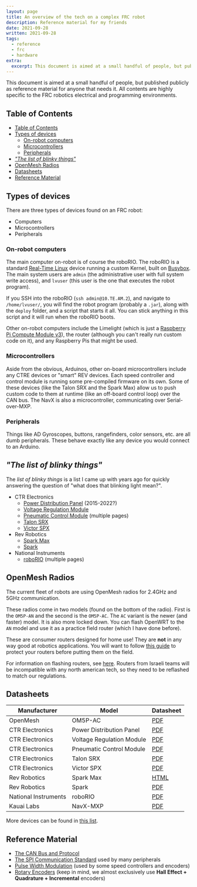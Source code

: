 ```yaml
---
layout: page
title: An overview of the tech on a complex FRC robot
description: Reference material for my friends
date: 2021-09-28
written: 2021-09-28
tags:
  - reference
  - frc
  - hardware
extra:
  excerpt: This document is aimed at a small handful of people, but published publicly as reference material for anyone that needs it. All contents are highly specific to the FRC robotics electrical and programming environments.
---
```


This document is aimed at a small handful of people, but published publicly as reference material for anyone that needs it. All contents are highly specific to the FRC robotics electrical and programming environments.

## Table of Contents

- [Table of Contents](#table-of-contents)
- [Types of devices](#types-of-devices)
  - [On-robot computers](#on-robot-computers)
  - [Microcontrollers](#microcontrollers)
  - [Peripherals](#peripherals)
- [*"The list of blinky things"*](#the-list-of-blinky-things)
- [OpenMesh Radios](#openmesh-radios)
- [Datasheets](#datasheets)
- [Reference Material](#reference-material)

## Types of devices

There are three types of devices found on an FRC robot:

- Computers
- Microcontrollers
- Peripherals

### On-robot computers

The main computer on-robot is of course the roboRIO. The roboRIO is a standard [Real-Time Linux](https://www.linuxfoundation.org/blog/intro-to-real-time-linux-for-embedded-developers/) device running a custom Kernel, built on [Busybox](https://en.wikipedia.org/wiki/BusyBox). The main system users are `admin` (the administrative user with full system write access), and `lvuser` (this user is the one that executes the robot program).

If you SSH into the roboRIO (`ssh admin@10.TE.AM.2`), and navigate to `/home/lvuser/`, you will find the robot program (probably a `.jar`), along with the `deploy` folder, and a script that starts it all. You can stick anything in this script and it will run when the roboRIO boots.

Other on-robot computers include the Limelight (which is just a [Raspberry Pi Compute Module v3](https://www.raspberrypi.org/products/compute-module-3-plus/)), the router (although you can't really run custom code on it), and any Raspberry Pis that might be used.

### Microcontrollers

Aside from the obvious, Arduinos, other on-board microcontrollers include any CTRE devices or "smart" REV devices. Each speed controller and control module is running some pre-compiled firmware on its own. Some of these devices (like the Talon SRX and the Spark Max) allow us to push custom code to them at runtime (like an off-board control loop) over the CAN bus. The NavX is also a microcontroller, communicating over Serial-over-MXP.

### Peripherals

Things like AD Gyroscopes, buttons, rangefinders, color sensors, etc. are all dumb peripherals. These behave exactly like any device you would connect to an Arduino.

## *"The list of blinky things"*

The *list of blinky things* is a list I came up with years ago for quickly answering the question of "what does that blinking light mean?".

- CTR Electronics
  - [Power Distribution Panel](https://www.ctr-electronics.com/downloads/pdf/PDP%20User's%20Guide.pdf#%5B%7B%22num%22%3A60%2C%22gen%22%3A0%7D%2C%7B%22name%22%3A%22XYZ%22%7D%2C69%2C696%2C0%5D) (2015-2022?)
  - [Voltage Regulation Module](https://www.ctr-electronics.com/VRM%20User's%20Guide.pdf#%5B%7B%22num%22%3A28%2C%22gen%22%3A0%7D%2C%7B%22name%22%3A%22XYZ%22%7D%2C69%2C696%2C0%5D)
  - [Pneumatic Control Module](https://www.ctr-electronics.com/downloads/pdf/PCM%20User's%20Guide.pdf#%5B%7B%22num%22%3A51%2C%22gen%22%3A0%7D%2C%7B%22name%22%3A%22XYZ%22%7D%2C69%2C720%2C0%5D) (multiple pages)
  - [Talon SRX](http://www.ctr-electronics.com/Talon%20SRX%20User's%20Guide.pdf#%5B%7B%22num%22%3A93%2C%22gen%22%3A0%7D%2C%7B%22name%22%3A%22XYZ%22%7D%2C33%2C705%2C0%5D)
  - [Victor SPX](http://www.ctr-electronics.com/downloads/pdf/Victor%20SPX%20User's%20Guide.pdf#page=11&zoom=auto,-207,705)
- Rev Robotics
  - [Spark Max](https://docs.revrobotics.com/sparkmax/status-led)
  - [Spark](https://www.revrobotics.com/content/docs/REV-11-1200-UM.pdf#page=14&zoom=auto,2,756)
- National Instruments
  - [roboRIO](https://www.ni.com/pdf/manuals/374474a.pdf#G45855) (multiple pages)


## OpenMesh Radios

The current fleet of robots are using OpenMesh radios for 2.4GHz and 5GHz communication. 

These radios come in two models (found on the bottom of the radio). First is the `OM5P-AN` and the second is the `OM5P-AC`. The `AC` variant is the newer (and faster) model. It is also more locked down. You can flash OpenWRT to the `AN` model and use it as a practice field router (which I have done before).

These are consumer routers designed for home use! They are **not** in any way good at robotics applications. You will want to follow [this guide](https://docs.wpilib.org/en/stable/docs/networking/networking-introduction/om5p-ac-radio-modification.html) to protect your routers before putting them on the field.

For information on flashing routers, see [here](https://docs.wpilib.org/en/stable/docs/zero-to-robot/step-3/radio-programming.html#programming-your-radio). Routers from Israeli teams will be incompatible with any north american tech, so they need to be reflashed to match our regulations.

## Datasheets

| Manufacturer         | Model                     | Datasheet                                                                                                                    |
|----------------------|---------------------------|------------------------------------------------------------------------------------------------------------------------------|
| OpenMesh             | OM5P-AC                   | [PDF](https://www.openmesh.com/resource-downloads/OM-Series-Datasheet.pdf)                                                   |
| CTR Electronics      | Power Distribution Panel  | [PDF](https://www.ctr-electronics.com/downloads/pdf/PDP%20User's%20Guide.pdf)                                                |
| CTR Electronics      | Voltage Regulation Module | [PDF](https://www.ctr-electronics.com/VRM%20User's%20Guide.pdf)                                                              |
| CTR Electronics      | Pneumatic Control Module  | [PDF](https://www.ctr-electronics.com/downloads/pdf/PCM%20User's%20Guide.pdf)                                                |
| CTR Electronics      | Talon SRX                 | [PDF](https://www.ctr-electronics.com/Talon%20SRX%20User's%20Guide.pdf)                                                      |
| CTR Electronics      | Victor SPX                | [PDF](https://www.ctr-electronics.com/downloads/pdf/Victor%20SPX%20User's%20Guide.pdf)                                       |
| Rev Robotics         | Spark Max                 | [HTML](https://docs.revrobotics.com/sparkmax/status-led)                                                                     |
| Rev Robotics         | Spark                     | [PDF](https://www.revrobotics.com/content/docs/REV-11-1200-UM.pdf)                                                           |
| National Instruments | roboRIO                   | [PDF](https://www.ni.com/pdf/manuals/374474a.pdf)                                                                            |
| Kauai Labs           | NavX-MXP                  | [PDF](https://pdocs.kauailabs.com/navx-mxp/wp-content/uploads/2020/09/navx2-mxp_robotics_navigation_sensor_user_guide-8.pdf) |

More devices can be found in [this list](https://docs.wpilib.org/en/stable/docs/controls-overviews/control-system-hardware.html).

## Reference Material

- [The CAN Bus and Protocol](https://en.wikipedia.org/wiki/CAN_bus)
- [The SPI Communication Standard](https://en.wikipedia.org/wiki/Serial_Peripheral_Interface) used by many peripherals
- [Pulse Width Modulation](https://en.wikipedia.org/wiki/Pulse-width_modulation) (used by some speed controllers and encoders)
- [Rotary Encoders](https://en.wikipedia.org/wiki/Rotary_encoder) (keep in mind, we almost exclusively use **Hall Effect + Quadrature + Incremental** encoders)
